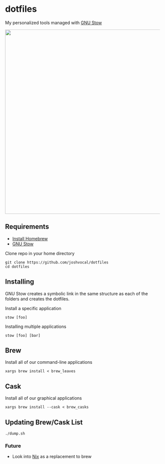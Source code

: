 # dotfiles

My personalized tools managed with [GNU Stow](https://www.gnu.org/software/stow/)

<div align="center">
  <img src="https://github.com/joshvocal/dotfiles/blob/master/preview.png" width=600>
</div>

## Requirements

* [Install Homebrew](https://brew.sh)
* [GNU Stow](https://www.gnu.org/software/stow/)


Clone repo in your home directory

```
git clone https://github.com/joshvocal/dotfiles
cd dotfiles
```

## Installing

GNU Stow creates a symbolic link in the same structure as each of the folders and creates the dotfiles.

Install a specific application

```
stow [foo]
```

Installing multiple applications

```
stow [foo] [bar]
```

## Brew
Install all of our command-line applications

```
xargs brew install < brew_leaves
```

## Cask

Install all of our graphical applications

```
xargs brew install --cask < brew_casks
```

## Updating Brew/Cask List

```
./dump.sh
```

### Future

* Look into [Nix](https://github.com/NixOS/nix) as a replacement to brew
